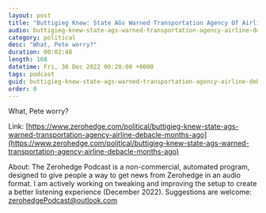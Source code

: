 ```yaml
---
layout: post
title: "Buttigieg Knew: State AGs Warned Transportation Agency Of Airline Debacle Months Ago"
audio: buttigieg-knew-state-ags-warned-transportation-agency-airline-debacle-months-ago-0
category: political
desc: "What, Pete worry?"
duration: 00:02:48
length: 168
datetime: Fri, 30 Dec 2022 00:20:00 +0000
tags: podcast
guid: buttigieg-knew-state-ags-warned-transportation-agency-airline-debacle-months-ago-0
order: 0
---
```

What, Pete worry?

Link: [https://www.zerohedge.com/political/buttigieg-knew-state-ags-warned-transportation-agency-airline-debacle-months-ago](https://www.zerohedge.com/political/buttigieg-knew-state-ags-warned-transportation-agency-airline-debacle-months-ago)

About: The Zerohedge Podcast is a non-commercial, automated program, designed to give people a way to get news from Zerohedge in an audio format.  I am actively working on tweaking and improving the setup to create a better listening experience (December 2022).  Suggestions are welcome: [zerohedgePodcast@outlook.com](mailto:zerohedgePodcast@outlook.com)